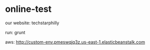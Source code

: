 # online-test

our website: techstarphilly

run: grunt

aws: http://custom-env.pmeswqjq3z.us-east-1.elasticbeanstalk.com
